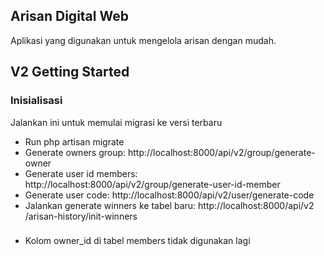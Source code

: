 
## Arisan Digital Web

Aplikasi yang digunakan untuk mengelola arisan dengan mudah.

## V2 Getting Started

### Inisialisasi
Jalankan ini untuk memulai migrasi ke versi terbaru
- Run php artisan migrate
- Generate owners group: http://localhost:8000/api/v2/group/generate-owner
- Generate user id members: http://localhost:8000/api/v2/group/generate-user-id-member
- Generate user code: http://localhost:8000/api/v2/user/generate-code
- Jalankan generate winners ke tabel baru: http://localhost:8000/api/v2
/arisan-history/init-winners

###
- Kolom owner_id di tabel members tidak digunakan lagi

